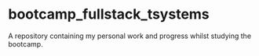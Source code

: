 # bootcamp_fullstack_tsystems
A repository containing my personal work and progress whilst studying the bootcamp.
